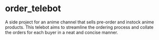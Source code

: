 # order_telebot
A side project for an anime channel that sells pre-order and instock anime products. This telebot aims to streamline the ordering process and collate the orders for each buyer in a neat and concise manner.
